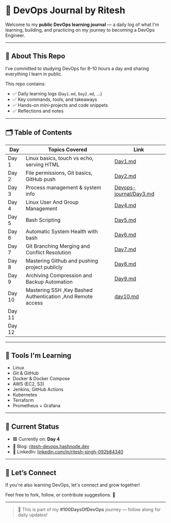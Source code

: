 # 📘 DevOps Journal by Ritesh

Welcome to my **public DevOps learning journal** — a daily log of what I'm learning, building, and practicing on my journey to becoming a DevOps Engineer.

---

## 🚀 About This Repo

I’ve committed to studying DevOps for 8–10 hours a day and sharing everything I learn in public.

This repo contains:
- ✅ Daily learning logs (`Day1.md`, `Day2.md`, ...)
- ✅ Key commands, tools, and takeaways
- ✅ Hands-on mini-projects and code snippets
- ✅ Reflections and notes

---

## 🗂️ Table of Contents

| Day | Topics Covered | Link |
|-----|----------------|------|
| Day 1 | Linux basics, touch vs echo, serving HTML | [Day1.md](./Day1.md) |
| Day 2 | File permissions, Git basics, GitHub push | [Day2.md](./Day2(1).md) |
| Day 3 | Process management & system info | [Devops-journal/Day3.md](./Day3.md) |
| Day 4 | Linux User And Group Management| [ Day4.md ](./day4.md) |
| Day 5 | Bash Scripting | [Day5.md](./Day5.md)|
| Day 6 | Automatic System Health with bash | [Day6.md]()
| Day 7 | Git Branching Merging and Conflict Resolution | [Day7.md](https://github.com/ritesh355/Devops-journal/blob/main/Day7.md)
| Day 8 | Mastering Github and pushing project publicly | [Day8.md]()
| Day 9 | Archiving Compression and Backup Automation | [Day9.md]()
| Day 10 | Mastering SSH ,Key Bashed Authentication ,And Remote access| [day10.md]()
| Day 11 |
| Day 12 |
---

## 🔧 Tools I'm Learning

- Linux
- Git & GitHub
- Docker & Docker Compose
- AWS (EC2, S3)
- Jenkins, GitHub Actions
- Kubernetes
- Terraform
- Prometheus + Grafana

---

## 📅 Current Status

- 🟩 Currently on: **Day 4**
- 📖 Blog: [ritesh-devops.hashnode.dev](https://ritesh-devops.hashnode.dev)
- 🔗 LinkedIn: [linkedin.com/in/ritesh-singh-092b84340](https://linkedin.com/in/ritesh-singh-092b84340)

---

## 🙌 Let’s Connect

If you're also learning DevOps, let's connect and grow together!

Feel free to fork, follow, or contribute suggestions. 💬

---

> 📌 This is part of my **#100DaysOfDevOps** journey — follow along for daily updates!


